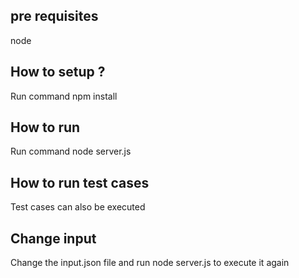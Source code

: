 
## pre requisites
node

## How to setup ?
Run command
npm install

## How to run
Run command
node server.js

## How to run test cases
Test cases can also be executed

## Change input
Change the input.json file and run node server.js to execute it again